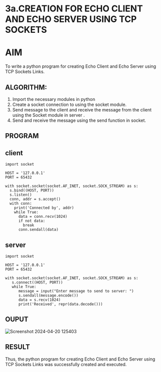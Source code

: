 # 3a.CREATION FOR ECHO CLIENT AND ECHO SERVER USING TCP SOCKETS
# AIM
To write a python program for creating Echo Client and Echo Server using TCP
Sockets Links.
## ALGORITHM:
1. Import the necessary modules in python
2. Create a socket connection to using the socket module.
3. Send message to the client and receive the message from the client using the Socket module in
 server .
4. Send and receive the message using the send function in socket.
## PROGRAM

## client
```
import socket

HOST = '127.0.0.1'  
PORT = 65432       

with socket.socket(socket.AF_INET, socket.SOCK_STREAM) as s:
  s.bind((HOST, PORT))
  s.listen()
  conn, addr = s.accept()
  with conn:
    print('Connected by', addr)
    while True:
      data = conn.recv(1024)
      if not data:
        break
      conn.sendall(data)
```
## server
```
import socket

HOST = '127.0.0.1'  
PORT = 65432        

with socket.socket(socket.AF_INET, socket.SOCK_STREAM) as s:
   s.connect((HOST, PORT))
   while True:
      message = input("Enter message to send to server: ")
      s.sendall(message.encode())
      data = s.recv(1024)
      print('Received', repr(data.decode()))
```
## OUPUT

![Screenshot 2024-04-20 125403](https://github.com/Danica-christa/3a.Sockets_Creation_for_Echo_Client_and_Echo_Server/assets/151514009/41ff5777-f6ba-4d5c-8d4b-ad2e1420f5d0)

## RESULT
Thus, the python program for creating Echo Client and Echo Server using TCP Sockets Links 
was successfully created and executed.

